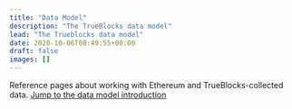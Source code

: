 ```yaml
---
title: "Data Model"
description: "The TrueBlocks data model"
lead: "The Trueblocks data model"
date: 2020-10-06T08:49:55+00:00
draft: false
images: []
---
```


Reference pages about working with Ethereum and TrueBlocks-collected data.
[Jump to the data model introduction](./intro)

